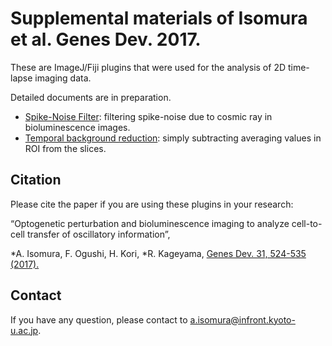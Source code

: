 # Supplemental materials of Isomura et al. Genes Dev. 2017. 

These are ImageJ/Fiji plugins that were used for the analysis of 2D time-lapse imaging data.

Detailed documents are in preparation.

- [Spike-Noise Filter](https://github.com/aisomur/genes_dev_2017/releases): filtering spike-noise due to cosmic ray in bioluminescence images.
- [Temporal background reduction](https://github.com/aisomur/genes_dev_2017/releases): simply subtracting averaging values in ROI from the slices.

## Citation

Please cite the paper if you are using these plugins in your research:

“Optogenetic perturbation and bioluminescence imaging to analyze cell-to-cell transfer of oscillatory information”,

*A. Isomura, F. Ogushi, H. Kori, *R. Kageyama, [Genes Dev. 31, 524-535 (2017).](https://doi.org/10.1101/gad.294546.116)

## Contact

If you have any question, please contact to a.isomura@infront.kyoto-u.ac.jp.

